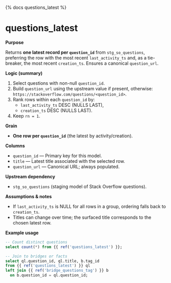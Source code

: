 {% docs questions_latest %}

# questions_latest

**Purpose**

Returns **one latest record per `question_id`** from `stg_so_questions`, preferring the row with the most recent `last_activity_ts` and, as a tie-breaker, the most recent `creation_ts`. Ensures a canonical `question_url`.

**Logic (summary)**

1. Select questions with non-null `question_id`.
2. Build `question_url` using the upstream value if present, otherwise:
   `https://stackoverflow.com/questions/<question_id>`.
3. Rank rows within each `question_id` by:
   - `last_activity_ts` DESC (NULLS LAST),
   - `creation_ts` DESC (NULLS LAST).
4. Keep `rn = 1`.

**Grain**

- **One row per `question_id`** (the latest by activity/creation).

**Columns**

- `question_id` — Primary key for this model.  
- `title` — Latest title associated with the selected row.  
- `question_url` — Canonical URL; always populated.

**Upstream dependency**

- `stg_so_questions` (staging model of Stack Overflow questions).

**Assumptions & notes**

- If `last_activity_ts` is NULL for all rows in a group, ordering falls back to `creation_ts`.  
- Titles can change over time; the surfaced title corresponds to the chosen latest row.

**Example usage**

```sql
-- Count distinct questions
select count(*) from {{ ref('questions_latest') }};

-- Join to bridges or facts
select ql.question_id, ql.title, b.tag_id
from {{ ref('questions_latest') }} ql
left join {{ ref('bridge_questions_tag') }} b
  on b.question_id = ql.question_id;
